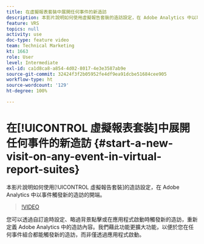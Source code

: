 ```yaml
---
title: 在虛擬報表套裝中展開任何事件的新造訪
description: 本影片說明如何使用虛擬報告套裝的造訪設定，在 Adobe Analytics 中以事件觸發新的造訪的開端。
feature: VRS
topics: null
activity: use
doc-type: feature video
team: Technical Marketing
kt: 1663
role: User
level: Intermediate
exl-id: ca1d8ca8-a854-4d02-8017-4e3e3587ab9e
source-git-commit: 32424f3f2b05952fe4df9ea91dcbe51684cee905
workflow-type: ht
source-wordcount: '129'
ht-degree: 100%

---
```


# 在[!UICONTROL 虛擬報表套裝]中展開任何事件的新造訪 {#start-a-new-visit-on-any-event-in-virtual-report-suites}

本影片說明如何使用[!UICONTROL 虛擬報告套裝]的造訪設定，在 Adobe Analytics 中以事件觸發新的造訪的開端。

>[!VIDEO](https://video.tv.adobe.com/v/23129/?quality=12)

您可以透過自訂逾時設定、略過背景點擊或在應用程式啟動時觸發新的造訪，重新定義 Adobe Analytics 中的造訪內容。我們藉此功能更擴大功能，以便於您在任何事件組合都能觸發新的造訪，而非僅透過應用程式啟動。
